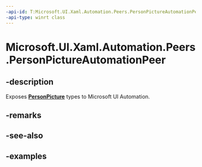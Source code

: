 ```yaml
---
-api-id: T:Microsoft.UI.Xaml.Automation.Peers.PersonPictureAutomationPeer
-api-type: winrt class
---
```


<!-- Class syntax.
public class PersonPictureAutomationPeer : FrameworkElementAutomationPeer, FrameworkElementAutomationPeer
-->

# Microsoft.UI.Xaml.Automation.Peers.PersonPictureAutomationPeer

## -description
Exposes **[PersonPicture](../windows.ui.xaml.controls/personpicture.md)** types to Microsoft UI Automation.

## -remarks

## -see-also

## -examples


